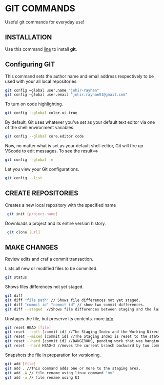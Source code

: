 # GIT COMMANDS

Useful git commands for everyday use!

## INSTALLATION
Use this command [line](https://www.linode.com/docs/development/version-control/how-to-install-git-on-linux-mac-and-windows/) to install **git**.

## Configuring GIT

This command sets the author name and email address respectively to be used with your all local repositories.

```bash
git config –global user.name "johir-rayhan"
git config –global user.email "johir.rayhan01@gmail.com"
```
To turn on code highlighting.

```bash
git config --global color.ui true
```
By default, Git uses whatever you’ve set as your default text editor via one of the shell environment variables.

```bash
git config --global core.editor code
```
Now, no matter what is set as your default shell editor, Git will fire up VScode to edit messages. To see the result==>
```bash
git config --global -e
```
Let you view your Git configurations.

```bash
git config --list
```
## CREATE REPOSITORIES

Creates a new local repository with the specified name

```bash
 git init [project-name]
```

Downloads a project and its entire version history.

```bash
 git clone [url]
```


## MAKE CHANGES
Review edits and craf a commit transaction.

Lists all new or modified files to be commited.


```bash
git status
```

Shows files differences not yet staged.


```bash
git diff 
git diff "file path" // Shows file differences not yet staged.
git diff "commit id" "commit id" // show two commit differences.
git diff --staged  //Shows file differences between staging and the last file version.
```

Unstages the file, but preserve its contents. more [info](https://www.atlassian.com/git/tutorials/undoing-changes/git-reset/). 


```bash
git reset HEAD [file]
git reset --soft [commit id] //The Staging Index and the Working Directory are left untouched.
git reset --mixed [commit id] //The Staging Index is reset to the state of the specified commit.
git reset --hard [commit id] //DANGEROUS, pending work that was hanging out in the Staging Index and Working Directory will be lost.
git reset --hard HEAD~2 //moves the current branch backward by two commits NOTE: used on unpublished commits.
```

Snapshots the file in preparation for versioning.

```bash
git add [file]
git add . //This command adds one or more to the staging area.
git add -A // file rename using linux command "mv"
git add -u // file rename using UI
```

